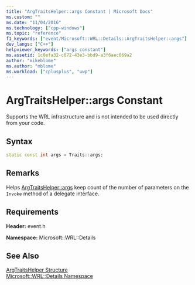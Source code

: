 ```yaml
---
title: "ArgTraitsHelper::args Constant | Microsoft Docs"
ms.custom: ""
ms.date: "11/04/2016"
ms.technology: ["cpp-windows"]
ms.topic: "reference"
f1_keywords: ["event/Microsoft::WRL::Details::ArgTraitsHelper::args"]
dev_langs: ["C++"]
helpviewer_keywords: ["args constant"]
ms.assetid: 1c0efa32-c072-43e3-bbd9-a3f6aec069a2
author: "mikeblome"
ms.author: "mblome"
ms.workload: ["cplusplus", "uwp"]
---
```

# ArgTraitsHelper::args Constant

Supports the WRL infrastructure and is not intended to be used directly from your code.

## Syntax

```cpp
static const int args = Traits::args;
```

## Remarks

Helps [ArgTraitsHelper::args](../windows/argtraitshelper-args-constant.md) keep count of the number of parameters on the `Invoke` method of a delegate interface.

## Requirements

**Header:** event.h

**Namespace:** Microsoft::WRL::Details

## See Also

[ArgTraitsHelper Structure](../windows/argtraitshelper-structure.md)  
[Microsoft::WRL::Details Namespace](../windows/microsoft-wrl-details-namespace.md)